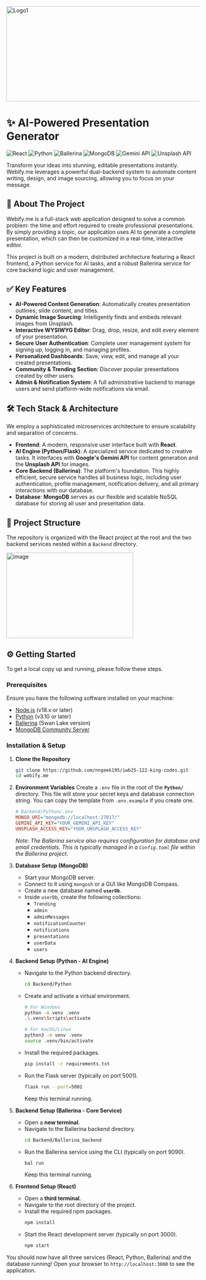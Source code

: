 <img width="1024" height="248" alt="Logo1" src="https://github.com/user-attachments/assets/1466ce8b-fadb-406b-b9b6-262c86377ac8" />


# ✨ AI-Powered Presentation Generator

![React](https://img.shields.io/badge/React-20232A?style=for-the-badge&logo=react&logoColor=61DAFB)
![Python](https://img.shields.io/badge/Python-3776AB?style=for-the-badge&logo=python&logoColor=white)
![Ballerina](https://img.shields.io/badge/Ballerina-464646?style=for-the-badge&logo=ballerina&logoColor=FF7300)
![MongoDB](https://img.shields.io/badge/MongoDB-4EA94B?style=for-the-badge&logo=mongodb&logoColor=white)
![Gemini API](https://img.shields.io/badge/Gemini%20API-4285F4?style=for-the-badge&logo=google&logoColor=white)
![Unsplash API](https://img.shields.io/badge/Unsplash%20API-000000?style=for-the-badge&logo=unsplash&logoColor=white)



Transform your ideas into stunning, editable presentations instantly. Webify.me leverages a powerful dual-backend system to automate content writing, design, and image sourcing, allowing you to focus on your message.



## 🚀 About The Project

Webify.me is a full-stack web application designed to solve a common problem: the time and effort required to create professional presentations. By simply providing a topic, our application uses AI to generate a complete presentation, which can then be customized in a real-time, interactive editor.

This project is built on a modern, distributed architecture featuring a React frontend, a Python service for AI tasks, and a robust Ballerina service for core backend logic and user management.

## ✅ Key Features

* **AI-Powered Content Generation**: Automatically creates presentation outlines, slide content, and titles.
* **Dynamic Image Sourcing**: Intelligently finds and embeds relevant images from Unsplash.
* **Interactive WYSIWYG Editor**: Drag, drop, resize, and edit every element of your presentation.
* **Secure User Authentication**: Complete user management system for signing up, logging in, and managing profiles.
* **Personalized Dashboards**: Save, view, edit, and manage all your created presentations.
* **Community & Trending Section**: Discover popular presentations created by other users.
* **Admin & Notification System**: A full administrative backend to manage users and send platform-wide notifications via email.

## 🛠️ Tech Stack & Architecture

We employ a sophisticated microservices architecture to ensure scalability and separation of concerns.

* **Frontend**: A modern, responsive user interface built with **React**.
* **AI Engine (Python/Flask)**: A specialized service dedicated to creative tasks. It interfaces with **Google's Gemini API** for content generation and the **Unsplash API** for images.
* **Core Backend (Ballerina)**: The platform's foundation. This highly efficient, secure service handles all business logic, including user authentication, profile management, notification delivery, and all primary interactions with our database.
* **Database**: **MongoDB** serves as our flexible and scalable NoSQL database for storing all user and presentation data.

## 📁 Project Structure

The repository is organized with the React project at the root and the two backend services nested within a `Backend` directory.

<img width="331" height="223" alt="image" src="https://github.com/user-attachments/assets/49a6fe31-380e-4e81-b6b5-9f7fbb45ed8a" />



## ⚙️ Getting Started

To get a local copy up and running, please follow these steps.

### Prerequisites

Ensure you have the following software installed on your machine:
* [Node.js](https://nodejs.org/) (v18.x or later)
* [Python](https://www.python.org/) (v3.10 or later)
* [Ballerina](https://ballerina.io/) (Swan Lake version)
* [MongoDB Community Server](https://www.mongodb.com/try/download/community)

### Installation & Setup

1.  **Clone the Repository**
    ```sh
    git clone https://github.com/nngeek195/iwb25-122-king-codes.git
    cd webify.me
    ```

2.  **Environment Variables**
    Create a `.env` file in the root of the **`Python/`** directory. This file will store your secret keys and database connection string. You can copy the template from `.env.example` if you create one.

    ```ini
    # Backend/Python/.env
    MONGO_URI="mongodb://localhost:27017/"
    GEMINI_API_KEY="YOUR_GEMINI_API_KEY"
    UNSPLASH_ACCESS_KEY="YOUR_UNSPLASH_ACCESS_KEY"
    ```
    *Note: The Ballerina service also requires configuration for database and email credentials. This is typically managed in a `Config.toml` file within the Ballerina project.*

3.  **Database Setup (MongoDB)**
    * Start your MongoDB server.
    * Connect to it using `mongosh` or a GUI like MongoDB Compass.
    * Create a new database named **`userDb`**.
    * Inside `userDb`, create the following collections:
        * `Trending`
        * `admin`
        * `adminMessages`
        * `notificationCounter`
        * `notifications`
        * `presentations`
        * `userData`
        * `users`

4.  **Backend Setup (Python - AI Engine)**
    * Navigate to the Python backend directory.
        ```sh
        cd Backend/Python
        ```
    * Create and activate a virtual environment.
        ```sh
        # For Windows
        python -m venv .venv
        .\.venv\Scripts\activate

        # For macOS/Linux
        python3 -m venv .venv
        source .venv/bin/activate
        ```
    * Install the required packages.
        ```sh
        pip install -r requirements.txt
        ```
    * Run the Flask server (typically on port 5001).
        ```sh
        flask run --port=5001
        ```
        Keep this terminal running.

5.  **Backend Setup (Ballerina - Core Service)**
    * Open a **new terminal**.
    * Navigate to the Ballerina backend directory.
        ```sh
        cd Backend/Ballerina_backend
        ```
    * Run the Ballerina service using the CLI (typically on port 9090).
        ```sh
        bal run
        ```
        Keep this terminal running.

6.  **Frontend Setup (React)**
    * Open a **third terminal**.
    * Navigate to the root directory of the project.
    * Install the required npm packages.
        ```sh
        npm install
        ```
    * Start the React development server (typically on port 3000).
        ```sh
        npm start
        ```

You should now have all three services (React, Python, Ballerina) and the database running! Open your browser to `http://localhost:3000` to see the application.


